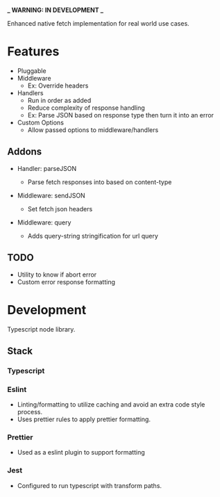 **_ WARNING: IN DEVELOPMENT _**

Enhanced native fetch implementation for real world use cases.

# Features

- Pluggable
- Middleware
  - Ex: Override headers
- Handlers
  - Run in order as added
  - Reduce complexity of response handling
  - Ex: Parse JSON based on response type then turn it into an error
- Custom Options
  - Allow passed options to middleware/handlers

## Addons

- Handler: parseJSON
  - Parse fetch responses into based on content-type

- Middleware: sendJSON
  - Set fetch json headers
- Middleware: query
  - Adds query-string stringification for url query

## TODO

- Utility to know if abort error
- Custom error response formatting

# Development

Typescript node library.

## Stack

### Typescript

### Eslint

- Linting/formatting to utilize caching and avoid an extra code style process.
- Uses prettier rules to apply prettier formatting.

### Prettier

- Used as a eslint plugin to support formatting

### Jest

- Configured to run typescript with transform paths.
